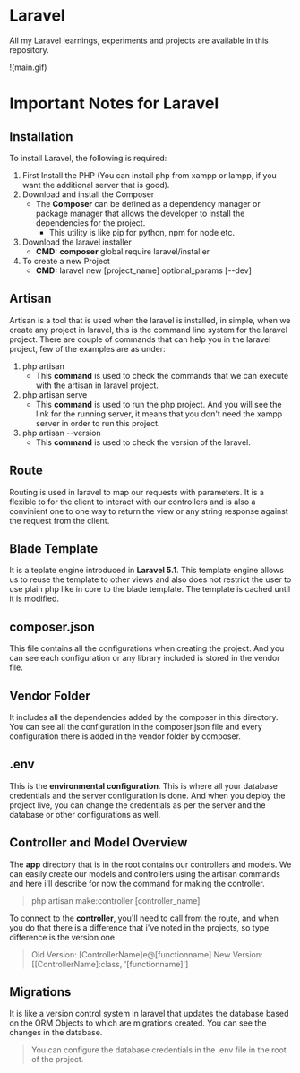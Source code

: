 # Laravel
All my Laravel learnings, experiments and projects are available in this repository.

!(main.gif)

# Important Notes for Laravel

## Installation
To install Laravel, the following is required:
1. First Install the PHP (You can install php from xampp or lampp, if you want the additional server that is good).
2. Download and install the Composer
	- The **Composer** can be defined as a dependency manager or package manager that allows the developer to install the dependencies for the project.
        - This utility is like pip for python, npm for node etc.
3. Download the laravel installer
	- **CMD:** **composer** global require laravel/installer
4. To create a new Project
	- **CMD:** laravel new [project_name] optional_params [--dev]

## Artisan
Artisan is a tool that is used when the laravel is installed, in simple, when we create any project in laravel, this is the command line system for the laravel project. There are couple of commands that can help you in the laravel project, few of the examples are as under:
1. php artisan
	- This **command** is used to check the commands that we can execute with the artisan in laravel project.
2. php artisan serve
	- This **command** is used to run the php project. And you will see the link for the running server, it means that you don't need the xampp server in order to run this project.
3. php artisan --version
	- This **command** is used to check the version of the laravel.

## Route
Routing is used in laravel to map our requests with parameters. It is a flexible to for the client to interact with our controllers and is also a convinient one to one way to return the view or any string response against the request from the client.

## Blade Template
It is a teplate engine introduced in **Laravel 5.1**. This template engine allows us to reuse the template to other views and also does not restrict the user to use plain php like in core to the blade template. The template is cached until it is modified.

## composer.json
This file contains all the configurations when creating the project. And you can see each configuration or any library included is stored in the vendor file. 

## Vendor Folder
It includes all the dependencies added by the composer in this directory. You can see all the configuration in the composer.json file and every configuration there is added in the vendor folder by composer. 

## .env
This is the **environmental configuration**. This is where all your database credentials and the server configuration is done. And when you deploy the project live, you can change the credentials as per the server and the database or other configurations as well.

## Controller and Model Overview
The **app** directory that is in the root contains our controllers and models. We can easily create our models and controllers using the artisan commands and here i'll describe for now the command for making the controller.

> php artisan make:controller [controller_name]

To connect to the **controller**, you'll need to call from the route, and when you do that there is a difference that i've noted in the projects, so type difference is the version one.
> Old Version: [ControllerName]e@[functionname]
> New Version: [[ControllerName]:class, '[functionname]']

## Migrations
It is like a version control system in laravel that updates the database based on the ORM Objects to which are migrations created. You can see the changes in the database.
> You can configure the database credentials in the .env file in the root of the project.



